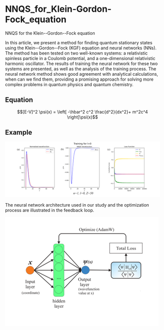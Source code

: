 # NNQS_for_Klein-Gordon-Fock_equation
NNQS for the Klein--Gordon--Fock equation

In this article, we present a method for finding quantum stationary states using the Klein--Gordon--Fock (KGF) equation and neural networks (NNs). The method has been tested on two well-known systems: a relativistic spinless particle in a Coulomb potential, and a one-dimensional relativistic harmonic oscillator. The results of training the neural network for these two systems are presented, as well as the analysis of the training process. The neural network method shows good agreement with analytical calculations, when can we find them, providing a promising approach for solving more complex problems in quantum physics and  quantum chemistry.

## Equation 
$$[E-V]^2 \psi(x) = \left[ -\hbar^2 c^2 \frac{d^2}{dx^2}+ m^2c^4 \right]\psi(x)$$

## Example
<img src="./1.png"  width="700" 
     height=auto>


The neural network architecture used in our study and the optimization
process are illustrated in the feedback loop.

<img src="./NN.png"  width="500" 
     height=auto>
